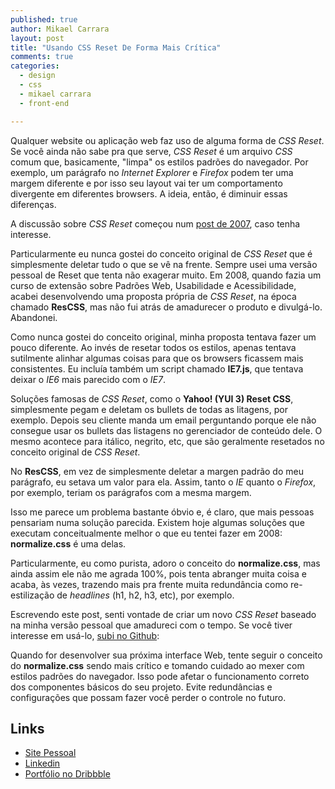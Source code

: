 ```yaml
---
published: true
author: Mikael Carrara
layout: post
title: "Usando CSS Reset De Forma Mais Crítica"
comments: true
categories:
  - design
  - css
  - mikael carrara
  - front-end

---
```


Qualquer website ou aplicação web faz uso de alguma forma de *CSS Reset*. Se você ainda não sabe pra que serve, *CSS Reset* é um arquivo *CSS* comum que, basicamente, "limpa" os estilos padrões do navegador. Por exemplo, um parágrafo no *Internet Explorer* e *Firefox* podem ter uma margem diferente e por isso seu layout vai ter um comportamento divergente em diferentes browsers. A ideia, então, é diminuir essas diferenças.

<!--more-->

A discussão sobre *CSS Reset* começou num <a href="http://meyerweb.com/eric/thoughts/2007/04/18/reset-reasoning/">post de 2007</a>, caso tenha interesse.

Particularmente eu nunca gostei do conceito original de *CSS Reset* que é simplesmente deletar tudo o que se vê na frente. Sempre usei uma versão pessoal de Reset que tenta não exagerar muito. Em 2008, quando fazia um curso de extensão sobre Padrões Web, Usabilidade e Acessibilidade, acabei desenvolvendo uma proposta própria de *CSS Reset*, na época chamado **ResCSS**, mas não fui atrás de amadurecer o produto e divulgá-lo. Abandonei.

Como nunca gostei do conceito original, minha proposta tentava fazer um pouco diferente. Ao invés de resetar todos os estilos, apenas tentava sutilmente alinhar algumas coisas para que os browsers ficassem mais consistentes. Eu incluía também um script chamado **IE7.js**, que tentava deixar o *IE6* mais parecido com o *IE7*.

Soluções famosas de *CSS Reset*, como o **Yahoo! (YUI 3) Reset CSS**, simplesmente pegam e deletam os bullets de todas as litagens, por exemplo. Depois seu cliente manda um email perguntando porque ele não consegue usar os bullets das listagens no gerenciador de conteúdo dele. O mesmo acontece para itálico, negrito, etc, que são geralmente resetados no conceito original de *CSS Reset*.

No **ResCSS**, em vez de simplesmente deletar a margen padrão do meu parágrafo, eu setava um valor para ela. Assim, tanto o *IE* quanto o *Firefox*, por exemplo, teriam os parágrafos com a mesma margem.

Isso me parece um problema bastante óbvio e, é claro, que mais pessoas pensariam numa solução parecida. Existem hoje algumas soluções que executam conceitualmente melhor o que eu tentei fazer em 2008: **normalize.css** é uma delas.

Particularmente, eu como purista, adoro o conceito do **normalize.css**, mas ainda assim ele não me agrada 100%, pois tenta abranger muita coisa e acaba, às vezes, trazendo mais pra frente muita redundância como re-estilização de *headlines* (h1, h2, h3, etc), por exemplo.

Escrevendo este post, senti vontade de criar um novo *CSS Reset* baseado na minha versão pessoal que amadureci com o tempo. Se você tiver interesse em usá-lo, <a href="https://github.com/mikaelcarrara/css-healing">subi no Github</a>:

Quando for desenvolver sua próxima interface Web, tente seguir o conceito do **normalize.css** sendo mais crítico e tomando cuidado ao mexer com estilos padrões do navegador. Isso pode afetar o funcionamento correto dos componentes básicos do seu projeto. Evite redundâncias e configurações que possam fazer você perder o controle no futuro.

## Links

- [Site Pessoal](http://www.mikaelcarrara.com)
- [Linkedin](br.linkedin.com/in/mikaelcarrara/)
- [Portfólio no Dribbble](http://dribbble.com/mikaelcarrara)
